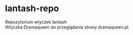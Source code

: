 # lantash-repo
Repozytorium wtyczek lantash <br>
Wtyczka Dramaqueen do przeglądania strony dramaqueen.pl
